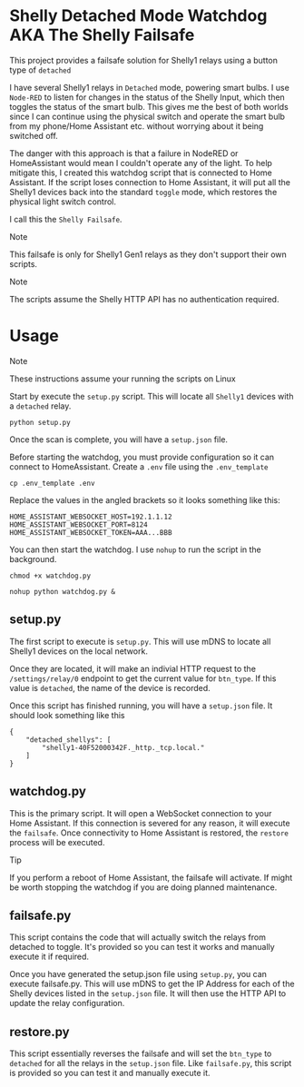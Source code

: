 # Shelly Detached Mode Watchdog AKA The Shelly Failsafe

This project provides a failsafe solution for Shelly1 relays using a button type of `detached`

I have several Shelly1 relays in `Detached` mode, powering smart bulbs. I use `Node-RED` to listen for changes in the status of the Shelly Input, which then toggles the status of the smart bulb. This gives me the best of both worlds since I can continue using the physical switch and operate the smart bulb from my phone/Home Assistant etc. without worrying about it being switched off.

The danger with this approach is that a failure in NodeRED or HomeAssistant would mean I couldn't operate any of the light. To help mitigate this, I created this watchdog script that is connected to Home Assistant. If the script loses connection to Home Assistant, it will put all the Shelly1 devices back into the standard `toggle` mode, which restores the physical light switch control.

I call this the `Shelly Failsafe`.

> [!NOTE]
> This failsafe is only for Shelly1 Gen1 relays as they don't support their own scripts.

> [!NOTE]
> The scripts assume the Shelly HTTP API has no authentication required.

# Usage

> [!NOTE]
> These instructions assume your running the scripts on Linux

Start by execute the `setup.py` script. This will locate all `Shelly1` devices with a `detached` relay.

```
python setup.py
```

Once the scan is complete, you will have a `setup.json` file.

Before starting the watchdog, you must provide configuration so it can connect to HomeAssistant. Create a `.env` file using the `.env_template`

```
cp .env_template .env
```

Replace the values in the angled brackets so it looks something like this:

```
HOME_ASSISTANT_WEBSOCKET_HOST=192.1.1.12
HOME_ASSISTANT_WEBSOCKET_PORT=8124
HOME_ASSISTANT_WEBSOCKET_TOKEN=AAA...BBB
```

You can then start the watchdog. I use `nohup` to run the script in the background.

```
chmod +x watchdog.py

nohup python watchdog.py &
```

## setup.py

The first script to execute is `setup.py`. This will use mDNS to locate all Shelly1 devices on the local network.

Once they are located, it will make an indivial HTTP request to the `/settings/relay/0` endpoint to get the current value for `btn_type`. If this value is `detached`, the name of the device is recorded.

Once this script has finished running, you will have a `setup.json` file. It should look something like this

```
{
    "detached_shellys": [
        "shelly1-40F52000342F._http._tcp.local."
    ]
}
```

## watchdog.py

This is the primary script. It will open a WebSocket connection to your Home Assistant. If this connection is severed for any reason, it will execute the `failsafe`. Once connectivity to Home Assistant is restored, the `restore` process will be executed.

> [!TIP]
> If you perform a reboot of Home Assistant, the failsafe will activate. If might be worth stopping the watchdog if you are doing planned maintenance.

## failsafe.py

This script contains the code that will actually switch the relays from detached to toggle. It's provided so you can test it works and manually execute it if required.

Once you have generated the setup.json file using `setup.py`, you can execute failsafe.py. This will use mDNS to get the IP Address for each of the Shelly devices listed in the `setup.json` file. It will then 
use the HTTP API to update the relay configuration.

## restore.py

This script essentially reverses the failsafe and will set the `btn_type` to `detached` for all the relays in the `setup.json` file. Like `failsafe.py`, this script is provided so you can test it and manually execute it.

